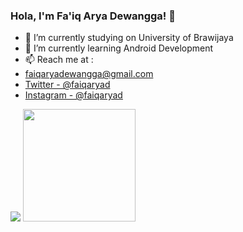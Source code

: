 ### Hola, I'm Fa'iq Arya Dewangga! 👋

- 🔭 I’m currently studying on University of Brawijaya
- 🌱 I’m currently learning Android Development
- 📫 Reach me at : 
- faiqaryadewangga@gmail.com
- [Twitter - @faiqaryad](https://twitter.com/faiqaryad) 
- [Instagram - @faiqaryad](https://www.instagram.com/faiqaryad/)

<img src ="https://github-readme-stats.vercel.app/api?username=fanggadewangga&&show_icons=true&title_color=ffffff&icon_color=bb2acf&text_color=daf7dc&bg_color=151515">
<img height="180em" src="https://github-readme-stats-eight-theta.vercel.app/api/top-langs/?username=fanggadewangga&layout=compact&langs_count=8&theme=dark"/>
